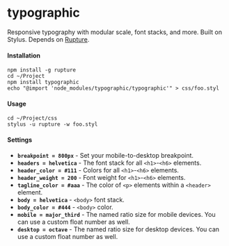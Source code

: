 typographic
===========

Responsive typography with modular scale, font stacks, and more. Built on Stylus. Depends on [Rupture](https://github.com/jenius/rupture).

#### Installation
```
npm install -g rupture
cd ~/Project
npm install typographic
echo "@import 'node_modules/typographic/typographic'" > css/foo.styl
```

#### Usage
```
cd ~/Project/css
stylus -u rupture -w foo.styl
```

#### Settings
- **`breakpoint = 800px`** - Set your mobile-to-desktop breakpoint.
- **`headers = helvetica`** - The font stack for all `<h1>`-`<h6>` elements.
- **`header_color = #111`** - Colors for all `<h1>`-`<h6>` elements.
- **`header_weight = 200`** - Font weight for `<h1>`-`<h6>` elements.
- **`tagline_color = #aaa`** - The color of `<p>` elements within a `<header>` element.
- **`body = helvetica`** - `<body>` font stack.
- **`body_color = #444`** - `<body>` color.
- **`mobile = major_third`** - The named ratio size for mobile devices. You can use a custom float number as well.
- **`desktop = octave`** - The named ratio size for desktop devices. You can use a custom float number as well.
